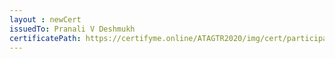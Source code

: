 ```yaml
--- 
layout : newCert 
issuedTo: Pranali V Deshmukh 
certificatePath: https://certifyme.online/ATAGTR2020/img/cert/participant/PranaliVDeshmukh_e156b.png
--- 
```

